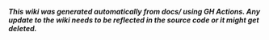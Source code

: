 ***This wiki was generated automatically from docs/ using GH Actions. Any update to the wiki needs to be reflected in the source code or it might get deleted.***
